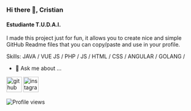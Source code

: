 ### Hi there 👋, Cristian
#### Estudiante T.U.D.A.I.
I made this project just for fun, it allows you to create nice and simple GitHub Readme files that you can copy/paste and use in your profile.

Skills: JAVA / VUE JS / PHP / JS / HTML / CSS / ANGULAR / GOLANG /

- 💬 Ask me about ... 


[<img src='https://cdn.jsdelivr.net/npm/simple-icons@3.0.1/icons/github.svg' alt='github' height='40'>](https://github.com/https://github.com/CristianMarsico)  [<img src='https://cdn.jsdelivr.net/npm/simple-icons@3.0.1/icons/instagram.svg' alt='instagram' height='40'>](https://www.instagram.com/cristian.marsico/)  

![Profile views](https://gpvc.arturio.dev/https://github.com/CristianMarsico)  
